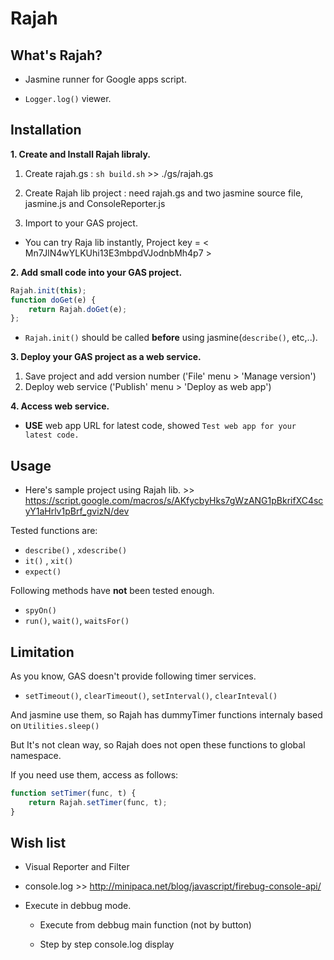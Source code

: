 # Rajah

## What's Rajah?

- Jasmine runner for Google apps script.

- `Logger.log()` viewer.


## Installation

**1. Create and Install Rajah libraly.**

1. Create rajah.gs : `sh build.sh` >> ./gs/rajah.gs

2. Create Rajah lib project : need rajah.gs and two jasmine source file, jasmine.js and ConsoleReporter.js

3. Import to your GAS project.

- You can try Raja lib instantly, Project key = < Mn7JlN4wYLKUhi13E3mbpdVJodnbMh4p7 >

**2. Add small code into your GAS project.**

```js
Rajah.init(this);
function doGet(e) {
    return Rajah.doGet(e);
};
```

- `Rajah.init()` should be called **before** using jasmine(`describe()`, etc,..). 

**3. Deploy your GAS project as a web service.**

1. Save project and add version number ('File' menu > 'Manage version')
2. Deploy web service ('Publish' menu > 'Deploy as web app')

**4. Access web service.**

- **USE** web app URL for latest code, showed `Test web app for your latest code.`


## Usage

- Here's sample project using Rajah lib. >> https://script.google.com/macros/s/AKfycbyHks7gWzANG1pBkrifXC4scyY1aHrlv1pBrf_gvizN/dev

Tested functions are:

- `describe()` , `xdescribe()`
- `it()` , `xit()`
- `expect()`

Following methods have **not** been tested enough.

- `spyOn()`
- `run()`, `wait()`, `waitsFor()`


## Limitation

As you know, GAS doesn't provide following timer services.

- `setTimeout()`, `clearTimeout()`, `setInterval()`, `clearInteval()`

And jasmine use them, so Rajah has dummyTimer functions internaly based on `Utilities.sleep()`

But It's not clean way, so Rajah does not open these functions to global namespace.

If you need use them, access as follows:

````js
function setTimer(func, t) {
    return Rajah.setTimer(func, t);
}
````


## Wish list

- Visual Reporter and Filter

- console.log >> http://minipaca.net/blog/javascript/firebug-console-api/

- Execute in debbug mode.

    - Execute from debbug main function (not by button)

    - Step by step console.log display


